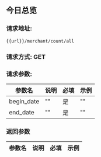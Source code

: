 ## 今日总览
### 请求地址:
```
{{url}}/merchant/count/all
```
### 请求方式: GET  
### 请求参数:  

|参数名|说明|必填|示例|  
 |---|---|---|---|  
|begin_date|""|是|""|  
|end_date|""|是|""|  
### 返回参数  

|参数名|说明|必填|示例|  
 |---|---|---|---|  
